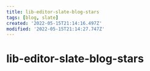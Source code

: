 ```yaml
---
title: lib-editor-slate-blog-stars
tags: [blog, slate]
created: '2022-05-15T21:14:16.497Z'
modified: '2022-05-15T21:14:27.747Z'
---
```


# lib-editor-slate-blog-stars


